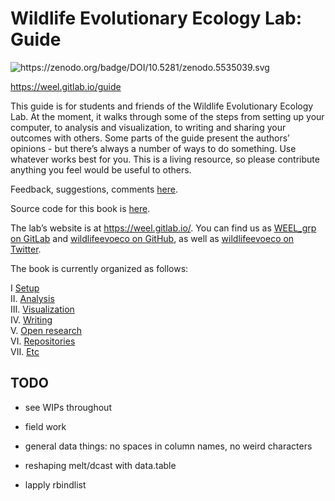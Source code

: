 
# Wildlife Evolutionary Ecology Lab: Guide

![<https://zenodo.org/badge/DOI/10.5281/zenodo.5535039.svg>](https://zenodo.org/badge/DOI/10.5281/zenodo.5535039.svg)

<https://weel.gitlab.io/guide>

This guide is for students and friends of the Wildlife Evolutionary
Ecology Lab. At the moment, it walks through some of the steps from
setting up your computer, to analysis and visualization, to writing and
sharing your outcomes with others. Some parts of the guide present the
authors’ opinions - but there’s always a number of ways to do something.
Use whatever works best for you. This is a living resource, so please
contribute anything you feel would be useful to others.

Feedback, suggestions, comments
[here](https://gitlab.com/weel/guide/-/issues).

Source code for this book is [here](https://gitlab.com/weel/guide).

The lab’s website is at <https://weel.gitlab.io/>. You can find us as
[WEEL\_grp on GitLab](https://gitlab.com/WEEL_grp) and [wildlifeevoeco
on GitHub](https://github.com/wildlifeevoeco/), as well as
[wildlifeevoeco on Twitter](https://twitter.com/wildlifeevoeco).

The book is currently organized as follows:

I [Setup](#setup)  
II. [Analysis](#data-science)  
III. [Visualization](#ggplot2)  
IV. [Writing](#writing)  
V. [Open research](#git)  
VI. [Repositories](#weel-universe)  
VII. [Etc](#slides)

## TODO

-   see WIPs throughout

-   field work

-   general data things: no spaces in column names, no weird characters

-   reshaping melt/dcast with data.table

-   lapply rbindlist
